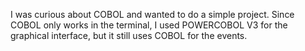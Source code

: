 I was curious about COBOL and wanted to do a simple project. Since COBOL only works in the terminal, I used POWERCOBOL V3 for the graphical interface, but it still uses COBOL for the events.
